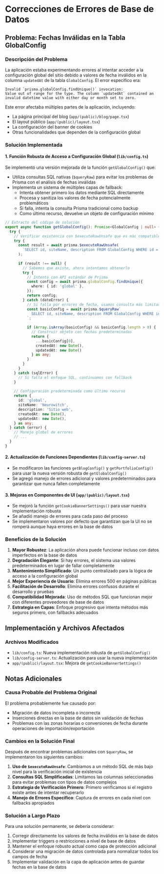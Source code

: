# Correcciones de Errores de Base de Datos

## Problema: Fechas Inválidas en la Tabla GlobalConfig

### Descripción del Problema
La aplicación estaba experimentando errores al intentar acceder a la configuración global del sitio debido a valores de fecha inválidos en la columna `updatedAt` de la tabla `GlobalConfig`. El error específico era:

```
Invalid `prisma.globalConfig.findUnique()` invocation:
Value out of range for the type. The column `updatedAt` contained an invalid datetime value with either day or month set to zero.
```

Este error afectaba múltiples partes de la aplicación, incluyendo:
- La página principal del blog (`app/(public)/blog/page.tsx`)
- El layout público (`app/(public)/layout.tsx`)
- La configuración del banner de cookies
- Otras funcionalidades que dependen de la configuración global

### Solución Implementada

#### 1. Función Robusta de Acceso a Configuración Global (`lib/config.ts`)
Se implementó una versión mejorada de la función `getGlobalConfig()` que:

- Utiliza consultas SQL nativas (`$queryRaw`) para evitar los problemas de Prisma con el análisis de fechas inválidas
- Implementa un sistema de múltiples capas de fallback:
  - Intenta obtener primero los datos mediante SQL directamente
  - Procesa y sanitiza los valores de fecha potencialmente problemáticos
  - Si falla, intenta la consulta Prisma tradicional como backup
  - Como último recurso, devuelve un objeto de configuración mínimo

```typescript
// Extracto del código de solución
export async function getGlobalConfig(): Promise<GlobalConfig | null> {
  try {
    // Verificar existencia con $executeRawUnsafe que es más compatible
    try {
      const result = await prisma.$executeRawUnsafe(
        `SELECT id, siteName, description FROM GlobalConfig WHERE id = 'global'`
      );
      
      if (result !== null) {
        // Sabemos que existe, ahora intentamos obtenerlo
        try {
          // Intento con API estándar de Prisma
          const config = await prisma.globalConfig.findUnique({
            where: { id: 'global' },
          });
          return config;
        } catch (dateError) {
          // Si falla por errores de fecha, usamos consulta más limitada
          const basicConfig = await prisma.$queryRaw`
            SELECT id, siteName, description FROM GlobalConfig WHERE id = 'global'
          `;
          
          if (Array.isArray(basicConfig) && basicConfig.length > 0) {
            // Construir objeto con fechas predeterminadas
            return {
              ...basicConfig[0],
              createdAt: new Date(),
              updatedAt: new Date()
            } as any;
          }
        }
      }
    } catch (sqlError) {
      // Si falla el enfoque SQL, continuamos con fallback
    }
    
    // Configuración predeterminada como último recurso
    return {
      id: 'global',
      siteName: 'Neurowitch',
      description: 'Sitio web',
      createdAt: new Date(),
      updatedAt: new Date(),
    } as any;
  } catch (error) {
    // Manejo global de errores
    // ...
  }
}
```

#### 2. Actualización de Funciones Dependientes (`lib/config-server.ts`)
- Se modificaron las funciones `getBlogConfig()` y `getPortfolioConfig()` para usar la nueva versión robusta de `getGlobalConfig()`
- Se agregó manejo de errores adicional y valores predeterminados para garantizar que nunca fallen completamente

#### 3. Mejoras en Componentes de UI (`app/(public)/layout.tsx`)
- Se mejoró la función `getCookieBannerSettings()` para usar nuestra implementación robusta
- Se añadió manejo de errores para cada paso del proceso
- Se implementaron valores por defecto que garantizan que la UI no se romperá aunque haya errores en la base de datos

### Beneficios de la Solución

1. **Mayor Robustez**: La aplicación ahora puede funcionar incluso con datos imperfectos en la base de datos
2. **Degradación Elegante**: Si hay errores, el sistema usa valores predeterminados en lugar de fallar completamente
3. **Mantenimiento Simplificado**: Un punto centralizado para la lógica de acceso a la configuración global
4. **Mejor Experiencia de Usuario**: Elimina errores 500 en páginas públicas
5. **Facilitación de Desarrollo**: Elimina errores confusos durante el desarrollo y pruebas
6. **Compatibilidad Mejorada**: Uso de métodos SQL que funcionan mejor con diferentes proveedores de base de datos
7. **Estrategia en Capas**: Enfoque progresivo que intenta métodos más seguros primero, con fallbacks adecuados

## Implementación y Archivos Afectados

### Archivos Modificados
- `lib/config.ts`: Nueva implementación robusta de `getGlobalConfig()`
- `lib/config-server.ts`: Actualización para usar la nueva implementación
- `app/(public)/layout.tsx`: Mejora de `getCookieBannerSettings()` 

## Notas Adicionales

### Causa Probable del Problema Original
El problema probablemente fue causado por:
- Migración de datos incompleta o incorrecta
- Inserciones directas en la base de datos sin validación de fechas
- Problemas con las zonas horarias o conversiones de fecha durante operaciones de importación/exportación

### Cambios en la Solución Final

Después de encontrar problemas adicionales con `$queryRaw`, se implementaron los siguientes cambios:

1. **Uso de `$executeRawUnsafe`**: Cambiamos a un método SQL de más bajo nivel para la verificación inicial de existencia
2. **Consultas SQL Simplificadas**: Limitamos las columnas seleccionadas para evitar problemas con tipos de datos complejos
3. **Estrategia de Verificación Primero**: Primero verificamos si el registro existe antes de intentar recuperarlo
4. **Manejo de Errores Específico**: Captura de errores en cada nivel con fallbacks apropiados

### Solución a Largo Plazo
Para una solución permanente, se debería considerar:
1. Corregir directamente los valores de fecha inválidos en la base de datos
2. Implementar triggers o restricciones a nivel de base de datos
3. Mantener el enfoque robusto actual como capa de protección adicional
4. Considerar una migración de datos controlada para normalizar todos los campos de fecha
5. Implementar validación en la capa de aplicación antes de guardar fechas en la base de datos
